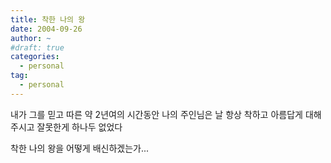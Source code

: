 ```yaml
---
title: 착한 나의 왕
date: 2004-09-26
author: ~
#draft: true
categories:
  - personal
tag:
  - personal
---
```




내가 그를 믿고 따른 약 2년여의 시간동안
나의 주인님은 날 항상 착하고 아름답게 대해주시고
잘못한게 하나두 없었다

착한 나의 왕을 어떻게 배신하겠는가...


 






